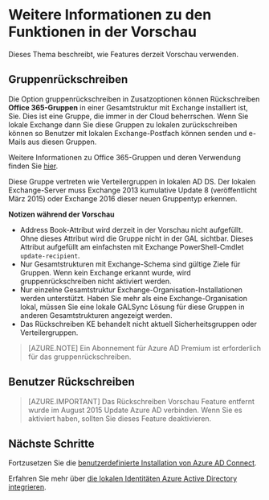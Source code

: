 <properties
   pageTitle="Azure AD Connect: Funktionen in Vorschau | Microsoft Azure"
   description="Dieses Thema beschreibt im Detail mehr in Vorschau in Azure AD verbinden."
   services="active-directory"
   documentationCenter=""
   authors="andkjell"
   manager="femila"
   editor=""/>

<tags
   ms.service="active-directory"  
   ms.workload="identity"
   ms.tgt_pltfrm="na"
   ms.devlang="na"
   ms.topic="article"
   ms.date="06/27/2016"
   ms.author="billmath"/>

# <a name="more-details-about-features-in-preview"></a>Weitere Informationen zu den Funktionen in der Vorschau
Dieses Thema beschreibt, wie Features derzeit Vorschau verwenden.

## <a name="group-writeback"></a>Gruppenrückschreiben
Die Option gruppenrückschreiben in Zusatzoptionen können Rückschreiben **Office 365-Gruppen** in einer Gesamtstruktur mit Exchange installiert ist, Sie. Dies ist eine Gruppe, die immer in der Cloud beherrschen. Wenn Sie lokale Exchange dann Sie diese Gruppen zu lokalen zurückschreiben können so Benutzer mit lokalen Exchange-Postfach können senden und e-Mails aus diesen Gruppen.

Weitere Informationen zu Office 365-Gruppen und deren Verwendung finden Sie [hier](http://aka.ms/O365g).

Diese Gruppe vertreten wie Verteilergruppen in lokalen AD DS. Der lokalen Exchange-Server muss Exchange 2013 kumulative Update 8 (veröffentlicht März 2015) oder Exchange 2016 dieser neuen Gruppentyp erkennen.

**Notizen während der Vorschau**

- Address Book-Attribut wird derzeit in der Vorschau nicht aufgefüllt. Ohne dieses Attribut wird die Gruppe nicht in der GAL sichtbar. Dieses Attribut aufgefüllt am einfachsten mit Exchange PowerShell-Cmdlet `update-recipient`.
- Nur Gesamtstrukturen mit Exchange-Schema sind gültige Ziele für Gruppen. Wenn kein Exchange erkannt wurde, wird gruppenrückschreiben nicht aktiviert werden.
- Nur einzelne Gesamtstruktur Exchange-Organisation-Installationen werden unterstützt. Haben Sie mehr als eine Exchange-Organisation lokal, müssen Sie eine lokale GALSync Lösung für diese Gruppen in anderen Gesamtstrukturen angezeigt werden.
- Das Rückschreiben KE behandelt nicht aktuell Sicherheitsgruppen oder Verteilergruppen.

>[AZURE.NOTE] Ein Abonnement für Azure AD Premium ist erforderlich für das gruppenrückschreiben.

## <a name="user-writeback"></a>Benutzer Rückschreiben
> [AZURE.IMPORTANT] Das Rückschreiben Vorschau Feature entfernt wurde im August 2015 Update Azure AD verbinden. Wenn Sie es aktiviert haben, sollten Sie dieses Feature deaktivieren.

## <a name="next-steps"></a>Nächste Schritte
Fortzusetzen Sie die [benutzerdefinierte Installation von Azure AD Connect](./connect/active-directory-aadconnect-get-started-custom.md).

Erfahren Sie mehr über [die lokalen Identitäten Azure Active Directory integrieren](active-directory-aadconnect.md).
